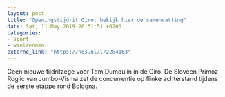```yaml
---
layout: post
title: "Openingstijdrit Giro: bekijk hier de samenvatting"
date: Sat, 11 May 2019 20:51:51 +0200
categories: 
- sport 
- wielrennen 
externe_link: "https://nos.nl/l/2284163"
---
```


Geen nieuwe tijdritzege voor Tom Dumoulin in de Giro. De Sloveen Primoz Roglic van Jumbo-Visma zet de concurrentie op flinke achterstand tijdens de eerste etappe rond Bologna.
